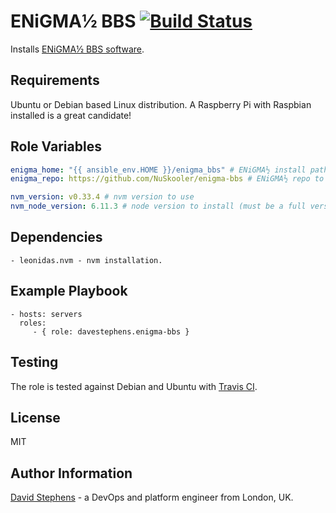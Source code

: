 ENiGMA½ BBS [![Build Status](https://travis-ci.org/davestephens/ansible-role-engima-bbs.svg?branch=master)](https://travis-ci.org/davestephens/ansible-role-engima-bbs) 
===========
Installs [ENiGMA½ BBS software](https://github.com/NuSkooler/enigma-bbs). 

Requirements
------------

Ubuntu or Debian based Linux distribution. A Raspberry Pi with Raspbian installed is a great candidate!

Role Variables
--------------

````yaml
enigma_home: "{{ ansible_env.HOME }}/enigma_bbs" # ENiGMA½ install path
enigma_repo: https://github.com/NuSkooler/enigma-bbs # ENiGMA½ repo to use

nvm_version: v0.33.4 # nvm version to use
nvm_node_version: 6.11.3 # node version to install (must be a full version number and not an alias)
````
Dependencies
------------

    - leonidas.nvm - nvm installation.

Example Playbook
----------------

    - hosts: servers
      roles:
         - { role: davestephens.enigma-bbs }

Testing
-------
The role is tested against Debian and Ubuntu with [Travis CI](https://travis-ci.org/davestephens/ansible-role-engima-bbs).

License
-------

MIT

Author Information
------------------
[David Stephens](http://www.davidstephens.uk) - a DevOps and platform engineer from London, UK.
